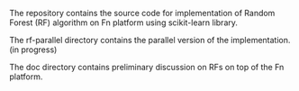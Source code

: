 The repository contains the source code for implementation of Random Forest (RF) algorithm on Fn platform using scikit-learn library.

The rf-parallel directory contains the parallel version of the implementation. (in progress)

The doc directory contains preliminary discussion on RFs on top of the Fn platform.